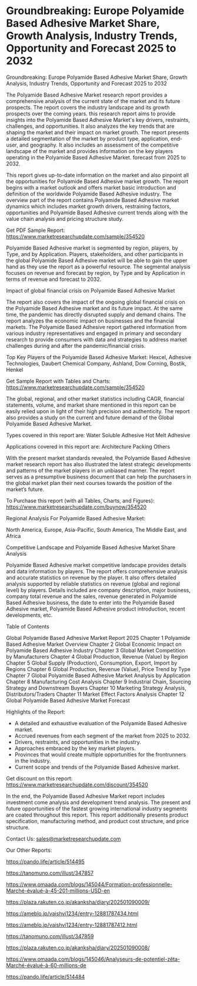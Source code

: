 # Groundbreaking: Europe Polyamide Based Adhesive Market Share, Growth Analysis, Industry Trends, Opportunity and Forecast 2025 to 2032

Groundbreaking: Europe Polyamide Based Adhesive Market Share, Growth Analysis, Industry Trends, Opportunity and Forecast 2025 to 2032

The Polyamide Based Adhesive Market research report provides a comprehensive analysis of the current state of the market and its future prospects. The report covers the industry landscape and its growth prospects over the coming years. this research report aims to provide insights into the Polyamide Based Adhesive Market's key drivers, restraints, challenges, and opportunities. It also analyzes the key trends that are shaping the market and their impact on market growth. The report presents a detailed segmentation of the market by product type, application, end-user, and geography. It also includes an assessment of the competitive landscape of the market and provides information on the key players operating in the Polyamide Based Adhesive Market. forecast from 2025 to 2032.

This report gives up-to-date information on the market and also pinpoint all the opportunities for Polyamide Based Adhesive market growth. The report begins with a market outlook and offers market basic introduction and definition of the worldwide Polyamide Based Adhesive industry. The overview part of the report contains Polyamide Based Adhesive market dynamics which includes market growth drivers, restraining factors, opportunities and Polyamide Based Adhesive current trends along with the value chain analysis and pricing structure study.

Get PDF Sample Report: https://www.marketresearchupdate.com/sample/354520

Polyamide Based Adhesive market is segmented by region, players, by Type, and by Application. Players, stakeholders, and other participants in the global Polyamide Based Adhesive market will be able to gain the upper hand as they use the report as a powerful resource. The segmental analysis focuses on revenue and forecast by region, by Type and by Application in terms of revenue and forecast to 2032.

Impact of global financial crisis on Polyamide Based Adhesive Market

The report also covers the impact of the ongoing global financial crisis on the Polyamide Based Adhesive market and its future impact. At the same time, the pandemic has directly disrupted supply and demand chains. The report analyzes the economic impact on businesses and the financial markets. The Polyamide Based Adhesive report gathered information from various industry representatives and engaged in primary and secondary research to provide consumers with data and strategies to address market challenges during and after the pandemic/financial crisis.

Top Key Players of the Polyamide Based Adhesive Market:
Hexcel, Adhesive Technologies, Daubert Chemical Company, Ashland, Dow Corning, Bostik, Henkel


Get Sample Report with Tables and Charts: https://www.marketresearchupdate.com/sample/354520

The global, regional, and other market statistics including CAGR, financial statements, volume, and market share mentioned in this report can be easily relied upon in light of their high precision and authenticity. The report also provides a study on the current and future demand of the Global Polyamide Based Adhesive Market.

Types covered in this report are:
Water Soluble Adhesive
Hot Melt Adhesive


Applications covered in this report are:
Architecture
Packing
Others


With the present market standards revealed, the Polyamide Based Adhesive market research report has also illustrated the latest strategic developments and patterns of the market players in an unbiased manner. The report serves as a presumptive business document that can help the purchasers in the global market plan their next courses towards the position of the market’s future.

To Purchase this report (with all Tables, Charts, and Figures): https://www.marketresearchupdate.com/buynow/354520

Regional Analysis For Polyamide Based Adhesive Market:

North America, Europe, Asia-Pacific, South America, The Middle East, and Africa

Competitive Landscape and Polyamide Based Adhesive Market Share Analysis

Polyamide Based Adhesive market competitive landscape provides details and data information by players. The report offers comprehensive analysis and accurate statistics on revenue by the player. It also offers detailed analysis supported by reliable statistics on revenue (global and regional level) by players. Details included are company description, major business, company total revenue and the sales, revenue generated in Polyamide Based Adhesive business, the date to enter into the Polyamide Based Adhesive market, Polyamide Based Adhesive product introduction, recent developments, etc.

Table of Contents

Global Polyamide Based Adhesive Market Report 2025
Chapter 1 Polyamide Based Adhesive Market Overview
Chapter 2 Global Economic Impact on Polyamide Based Adhesive Industry
Chapter 3 Global Market Competition by Manufacturers
Chapter 4 Global Production, Revenue (Value) by Region
Chapter 5 Global Supply (Production), Consumption, Export, Import by Regions
Chapter 6 Global Production, Revenue (Value), Price Trend by Type
Chapter 7 Global Polyamide Based Adhesive Market Analysis by Application
Chapter 8 Manufacturing Cost Analysis
Chapter 9 Industrial Chain, Sourcing Strategy and Downstream Buyers
Chapter 10 Marketing Strategy Analysis, Distributors/Traders
Chapter 11 Market Effect Factors Analysis
Chapter 12 Global Polyamide Based Adhesive Market Forecast

Highlights of the Report:

- A detailed and exhaustive evaluation of the Polyamide Based Adhesive market.
- Accrued revenues from each segment of the market from 2025 to 2032.
- Drivers, restraints, and opportunities in the industry.
- Approaches embraced by the key market players.
- Provinces that would create multiple opportunities for the frontrunners in the industry.
- Current scope and trends of the Polyamide Based Adhesive market.

Get discount on this report: https://www.marketresearchupdate.com/discount/354520

In the end, the Polyamide Based Adhesive Market report includes investment come analysis and development trend analysis. The present and future opportunities of the fastest growing international industry segments are coated throughout this report. This report additionally presents product specification, manufacturing method, and product cost structure, and price structure.

Contact Us:
sales@marketresearchupdate.com

Our Other Reports:

https://pando.life/article/514495

https://tanomuno.com/illust/347857

https://www.omaada.com/blogs/145044/Formation-professionnelle-Marché-évalué-à-45-201-millions-USD-en

https://plaza.rakuten.co.jp/akanksha/diary/202501090009/

https://ameblo.jp/vaishvi1234/entry-12881787434.html

https://ameblo.jp/vaishvi1234/entry-12881787412.html

https://tanomuno.com/illust/347859

https://plaza.rakuten.co.jp/akanksha/diary/202501090008/

https://www.omaada.com/blogs/145046/Analyseurs-de-potentiel-zêta-Marché-évalué-à-60-millions-de

https://pando.life/article/514484
